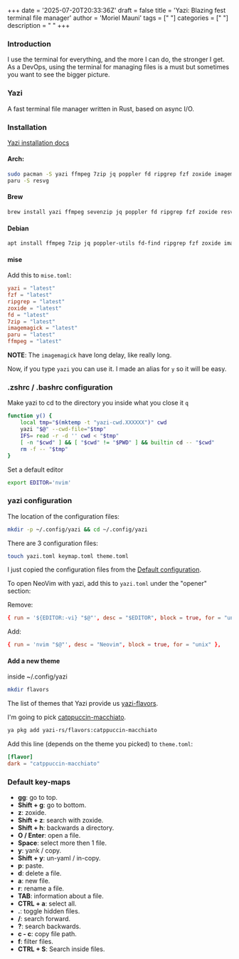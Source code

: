 +++
date = '2025-07-20T20:33:36Z'
draft = false
title = 'Yazi: Blazing fest terminal file manager'
author = 'Moriel Mauni'
tags = [" "]
categories = [" "]
description = " "
+++

### Introduction

I use the terminal for everything, and the more I can do, the stronger I get.
As a DevOps, using the terminal for managing files is a must but sometimes you want to see the bigger picture.

### Yazi 

A fast terminal file manager written in Rust, based on async I/O.

### Installation

[Yazi installation docs](https://yazi-rs.github.io/docs/installation)

#### Arch:

```bash 
sudo pacman -S yazi ffmpeg 7zip jq poppler fd ripgrep fzf zoxide imagemagick
paru -S resvg
```

#### Brew

```bash
brew install yazi ffmpeg sevenzip jq poppler fd ripgrep fzf zoxide resvg imagemagick font-symbols-only-nerd-font
```

#### Debian

```bash
apt install ffmpeg 7zip jq poppler-utils fd-find ripgrep fzf zoxide imagemagick
```

#### mise 
Add this to ```mise.toml```:
```toml 
yazi = "latest"
fzf = "latest"
ripgrep = "latest"
zoxide = "latest"
fd = "latest"
7zip = "latest"
imagemagick = "latest"
paru = "latest"
ffmpeg = "latest"
```
**NOTE**: The ```imagemagick``` have long delay, like really long.

Now, if you type ```yazi``` you can use it.
I made an alias for ```y``` so it will be easy.

### .zshrc / .bashrc configuration

Make yazi to cd to the directory you inside what you close it ```q```
```bash 
function y() {
	local tmp="$(mktemp -t "yazi-cwd.XXXXXX")" cwd
	yazi "$@" --cwd-file="$tmp"
	IFS= read -r -d '' cwd < "$tmp"
	[ -n "$cwd" ] && [ "$cwd" != "$PWD" ] && builtin cd -- "$cwd"
	rm -f -- "$tmp"
}
```

Set a default  editor
```bash 
export EDITOR='nvim'
```

### yazi configuration 

The location of the configuration files:
```bash 
mkdir -p ~/.config/yazi && cd ~/.config/yazi
```


There are 3 configuration files:
```bash 
touch yazi.toml keymap.toml theme.toml
```

I just copied the configuration files from the [Default configuration](https://github.com/sxyazi/yazi/tree/shipped/yazi-config/preset).

To open NeoVim with yazi, add this to ```yazi.toml``` under the "opener" section:

Remove:
```toml 
{ run = '${EDITOR:-vi} "$@"', desc = "$EDITOR", block = true, for = "unix" },

```

Add:
```toml 
{ run = 'nvim "$@"', desc = "Neovim", block = true, for = "unix" },
```

#### Add a new theme

inside ~/.config/yazi
```bash 
mkdir flavors
```

The list of themes that Yazi provide us [yazi-flavors](https://github.com/yazi-rs/flavors).

I'm going to pick [catppuccin-macchiato](https://github.com/yazi-rs/flavors/tree/main/catppuccin-macchiato.yazi).
```bash 
ya pkg add yazi-rs/flavors:catppuccin-macchiato
```

Add this line (depends on the theme you picked) to ```theme.toml```:
```toml 
[flavor]
dark = "catppuccin-macchiato"
```


### Default key-maps 

- **gg**: go to top.
- **Shift + g**: go to bottom.
- **z**: zoxide.
- **Shift + z**: search with zoxide.
- **Shift + h**: backwards a directory.
- **O / Enter**: open a file.
- **Space**: select more then 1 file.
- **y**: yank / copy.
- **Shift + y**: un-yaml / in-copy.
- **p**: paste.
- **d**: delete a file.
- **a**: new file.
- **r**: rename a file.
- **TAB**: information about a file.
- **CTRL + a**: select all.
- **.**: toggle hidden files.
- **/**: search forward.
- **?**: search backwards.
- **c - c**: copy file path.
- **f**: filter files.
- **CTRL + S**: Search inside files.

